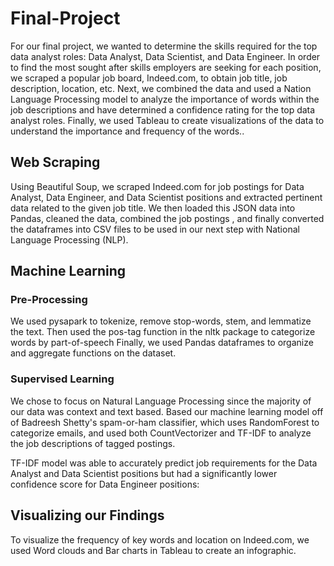 # Final-Project

For our final project, we wanted to determine the skills required for the top data analyst roles: Data Analyst, Data Scientist, and Data Engineer. In order to find the most sought after skills employers are seeking for each position, we scraped a popular job board, Indeed.com, to obtain job title, job description, location, etc. Next, we combined the data and used a Nation Language Processing model to analyze the importance of words within the job descriptions and have determined a confidence rating for the top data analyst roles. Finally, we used Tableau to create visualizations of the data to understand the importance and frequency of the words..

## Web Scraping ##

Using Beautiful Soup, we scraped Indeed.com for job postings for Data Analyst, Data Engineer, and Data Scientist positions and extracted pertinent data related to the given job title. We then loaded this JSON data into Pandas, cleaned the data, combined the job postings , and finally converted the dataframes into CSV files to be used in our next step with National Language Processing (NLP).

## Machine Learning ##

### Pre-Processing

We used pysapark to tokenize, remove stop-words, stem, and lemmatize the text. Then used the pos-tag function in the nltk package to categorize words by part-of-speech Finally, we used Pandas dataframes to organize and aggregate functions on the dataset.

### Supervised Learning

We chose to focus on Natural Language Processing since the majority of our data was context and text based. Based our machine learning model off of Badreesh Shetty's spam-or-ham classifier, which uses RandomForest to categorize emails, and used both CountVectorizer and TF-IDF to analyze the job descriptions of tagged postings.

TF-IDF model was able to accurately predict job requirements for the Data Analyst and Data Scientist positions but had a significantly lower confidence score for Data Engineer positions:

## Visualizing our Findings

To visualize the frequency of key words and location on Indeed.com, we used Word clouds and Bar charts in Tableau to create an infographic. 